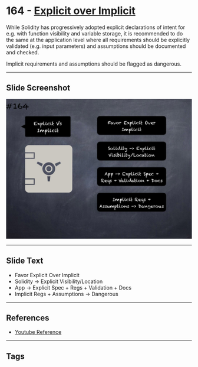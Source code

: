# 164 - [Explicit over Implicit](Explicit%20over%20Implicit.md)
While Solidity has progressively adopted explicit declarations of intent for e.g. with function visibility and variable storage, it is recommended to do the same at the application level where all requirements should be explicitly validated (e.g. input parameters) and assumptions should be documented and checked. 

Implicit requirements and assumptions should be flagged as dangerous.
___
## Slide Screenshot
![0164.jpg](../../images/5.%20Pitfalls%20and%20Best%20Practices%20201/164.jpg)
___
## Slide Text
- Favor Explicit Over Implicit
- Solidity -> Explicit Visibility/Location
- App -> Explicit Spec + Regs + Validation + Docs
- Implicit Regs + Assumptions -> Dangerous
___
## References
- [Youtube Reference](https://youtu.be/IVbEIbIpWUY?t=239)
___
## Tags